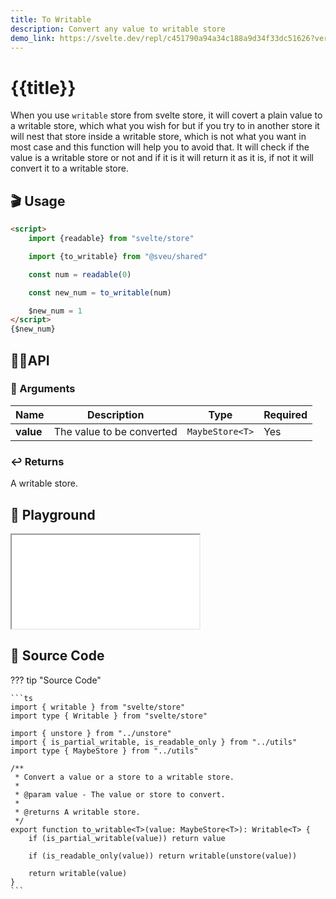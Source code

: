 ```yaml
---
title: To Writable
description: Convert any value to writable store
demo_link: https://svelte.dev/repl/c451790a94a34c188a9d34f33dc51626?version=3.55.1
---
```


# {{title}}

When you use `writable` store from svelte store, it will covert a plain value to a writable store, which what you wish for but if you try to in another store it will nest that store inside a writable store, which is not what you want in most case and this function will help you to avoid that. It will check if the value is a writable store or not and if it is it will return it as it is, if not it will convert it to a writable store.

## 🎬 Usage

```html
<script>
    import {readable} from "svelte/store"

    import {to_writable} from "@sveu/shared"

    const num = readable(0)

    const new_num = to_writable(num)

    $new_num = 1
</script>
{$new_num}
```

## 👩‍💻API

### 👻 Arguments

| Name                | Description                          | Type                          | Required |
| ------------------- | ------------------------------------ | ----------------------------- | -------- |
| **value**           | The value to be converted            | `MaybeStore<T>`               | Yes      |

### ↩️ Returns

A writable store.

## 🧪 Playground

<iframe class="h-120 w-full" src="{{demo_link}}"></iframe>

## 👀 Source Code

??? tip "Source Code"

    ```ts
    import { writable } from "svelte/store"
    import type { Writable } from "svelte/store"

    import { unstore } from "../unstore"
    import { is_partial_writable, is_readable_only } from "../utils"
    import type { MaybeStore } from "../utils"

    /**
     * Convert a value or a store to a writable store.
     *
     * @param value - The value or store to convert.
     *
     * @returns A writable store.
     */
    export function to_writable<T>(value: MaybeStore<T>): Writable<T> {
        if (is_partial_writable(value)) return value

        if (is_readable_only(value)) return writable(unstore(value))

        return writable(value)
    }
    ```
